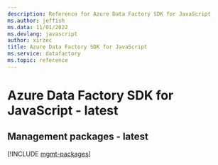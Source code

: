 ```yaml
---
description: Reference for Azure Data Factory SDK for JavaScript
ms.author: jeffish
ms.data: 11/01/2022
ms.devlang: javascript
author: xirzec
title: Azure Data Factory SDK for JavaScript
ms.service: datafactory
ms.topic: reference
---
```

# Azure Data Factory SDK for JavaScript - latest

## Management packages - latest
[!INCLUDE [mgmt-packages](data-factory-mgmt-index.md)]